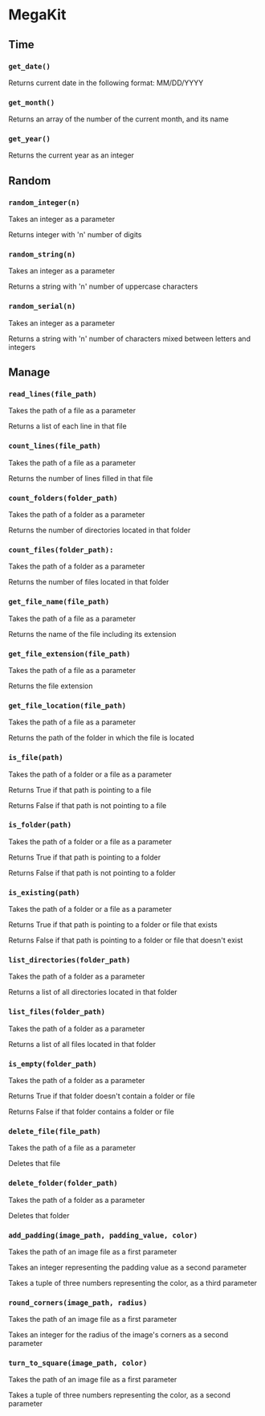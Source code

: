 # MegaKit

## Time

### `get_date()`

Returns current date in the following format: MM/DD/YYYY

### `get_month()`

Returns an array of the number of the current month, and its name

### `get_year()`

Returns the current year as an integer

## Random

### `random_integer(n)`

Takes an integer as a parameter

Returns integer with 'n' number of digits

### `random_string(n)`

Takes an integer as a parameter

Returns a string with 'n' number of uppercase characters

### `random_serial(n)`

Takes an integer as a parameter

Returns a string with 'n' number of characters mixed between letters and integers

## Manage

### `read_lines(file_path)`

Takes the path of a file as a parameter

Returns a list of each line in that file

### `count_lines(file_path)`

Takes the path of a file as a parameter

Returns the number of lines filled in that file

### `count_folders(folder_path)`

Takes the path of a folder as a parameter

Returns the number of directories located in that folder

### `count_files(folder_path):`

Takes the path of a folder as a parameter

Returns the number of files located in that folder

### `get_file_name(file_path)`

Takes the path of a file as a parameter

Returns the name of the file including its extension

### `get_file_extension(file_path)`

Takes the path of a file as a parameter

Returns the file extension

### `get_file_location(file_path)`

Takes the path of a file as a parameter

Returns the path of the folder in which the file is located

### `is_file(path)`

Takes the path of a folder or a file as a parameter

Returns True if that path is pointing to a file

Returns False if that path is not pointing to a file

### `is_folder(path)`

Takes the path of a folder or a file as a parameter

Returns True if that path is pointing to a folder

Returns False if that path is not pointing to a folder

### `is_existing(path)`

Takes the path of a folder or a file as a parameter

Returns True if that path is pointing to a folder or file that exists

Returns False if that path is pointing to a folder or file that doesn't exist

### `list_directories(folder_path)`

Takes the path of a folder as a parameter

Returns a list of all directories located in that folder

### `list_files(folder_path)`

Takes the path of a folder as a parameter

Returns a list of all files located in that folder

### `is_empty(folder_path)`

Takes the path of a folder as a parameter

Returns True if that folder doesn't contain a folder or file

Returns False if that folder contains a folder or file

### `delete_file(file_path)`

Takes the path of a file as a parameter

Deletes that file

### `delete_folder(folder_path)`

Takes the path of a folder as a parameter

Deletes that folder

### `add_padding(image_path, padding_value, color)`

Takes the path of an image file as a first parameter

Takes an integer representing the padding value as a second parameter

Takes a tuple of three numbers representing the color, as a third parameter

### `round_corners(image_path, radius)`

Takes the path of an image file as a first parameter

Takes an integer for the radius of the image's corners as a second parameter

### `turn_to_square(image_path, color)`

Takes the path of an image file as a first parameter

Takes a tuple of three numbers representing the color, as a second parameter
